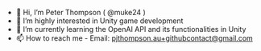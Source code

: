 - 👋 Hi, I’m Peter Thompson ( @muke24 )
- 👀 I’m highly interested in Unity game development
- 🌱 I’m currently learning the OpenAI API and its functionalities in Unity
- 📫 How to reach me - Email: pjthompson.au+githubcontact@gmail.com

<!---
muke24/muke24 is a ✨ special ✨ repository because its `README.md` (this file) appears on your GitHub profile.
You can click the Preview link to take a look at your changes.
--->
